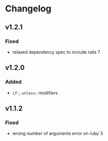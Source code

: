 # Changelog

## v1.2.1
### Fixed
- relaxed dependency spec to include rails 7

## v1.2.0
### Added
- `if:`, `unless:` modifiers

## v1.1.2
### Fixed
- wrong number of arguments error on ruby 3
